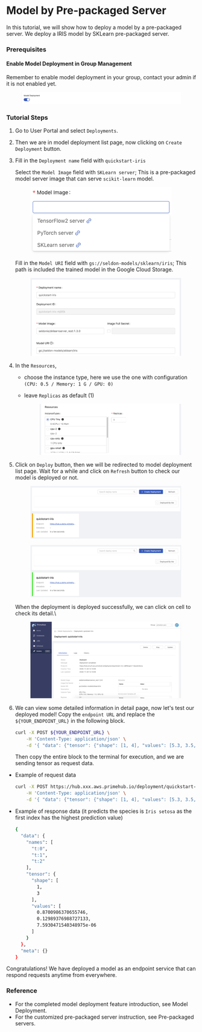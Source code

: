 # Model by Pre-packaged Server

In this tutorial, we will show how to deploy a model by a pre-packaged server. We deploy a IRIS model by SKLearn pre-packaged server.

### Prerequisites

#### Enable Model Deployment in Group Management

Remember to enable model deployment in your group, contact your admin if it is not enabled yet.&#x20;

<figure><img src="../../.gitbook/assets/mdeploy_enable (1).png" alt=""><figcaption></figcaption></figure>

### Tutorial Steps

1. Go to User Portal and select `Deployments`.
2. Then we are in model deployment list page, now clicking on `Create Deployment` button.
3.  Fill in the `Deployment name` field with `quickstart-iris`

    Select the `Model Image` field with `SKLearn server`; This is a pre-packaged model server image that can serve `scikit-learn` model.&#x20;



    <figure><img src="../../.gitbook/assets/mdeploy_create_model_image_suggestion (1).png" alt=""><figcaption></figcaption></figure>

    Fill in the `Model URI` field with `gs://seldon-models/sklearn/iris`; This path is included the trained model in the Google Cloud Storage.&#x20;



    <figure><img src="../../.gitbook/assets/mdeploy_quickstart_deploydetail_1.png" alt=""><figcaption></figcaption></figure>
4. In the `Resources`,
   * choose the instance type, here we use the one with configuration `(CPU: 0.5 / Memory: 1 G / GPU: 0)`
   *   leave `Replicas` as default (1)&#x20;

       <figure><img src="../../.gitbook/assets/mdeploy_quickstart_deployresource.png" alt=""><figcaption></figcaption></figure>
5.  Click on `Deploy` button, then we will be redirected to model deployment list page. Wait for a while and click on `Refresh` button to check our model is deployed or not.&#x20;

    <figure><img src="../../.gitbook/assets/mdeploy_quickstart_deploying_iris.png" alt=""><figcaption></figcaption></figure>

    <figure><img src="../../.gitbook/assets/mdeploy_quickstart_deployed_iris.png" alt=""><figcaption></figcaption></figure>

    When the deployment is deployed successfully, we can click on cell to check its detail.\


    <figure><img src="../../.gitbook/assets/mdeploy_quickstart_detailpage_1.png" alt=""><figcaption></figcaption></figure>
6.  We can view some detailed information in detail page, now let's test our deployed model! Copy the `endpoint URL` and replace the `${YOUR_ENDPOINT_URL}` in the following block.

    ```bash
    curl -X POST ${YOUR_ENDPOINT_URL} \
        -H 'Content-Type: application/json' \
        -d '{ "data": {"tensor": {"shape": [1, 4], "values": [5.3, 3.5, 1.4, 0.2]}} }'
    ```

    Then copy the entire block to the terminal for execution, and we are sending tensor as request data.

*   Example of request data

    ```bash
    curl -X POST https://hub.xxx.aws.primehub.io/deployment/quickstart-iris-xxx/api/v1.0/predictions \
        -H 'Content-Type: application/json' \
        -d '{ "data": {"tensor": {"shape": [1, 4], "values": [5.3, 3.5, 1.4, 0.2]}} }'
    ```
*   Example of response data (it predicts the species is `Iris setosa` as the first index has the highest prediction value)

    ```bash
    {
      "data": {
        "names": [
          "t:0",
          "t:1",
          "t:2"
        ],
        "tensor": {
          "shape": [
            1,
            3
          ],
          "values": [
            0.8700986370655746,
            0.12989376988727133,
            7.5930471540348975e-06
          ]
        }
      },
      "meta": {}
    }
    ```

Congratulations! We have deployed a model as an endpoint service that can respond requests anytime from everywhere.

### Reference

* For the completed model deployment feature introduction, see Model Deployment.
* For the customized pre-packaged server instruction, see Pre-packaged servers.
